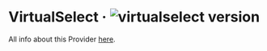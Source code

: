 # VirtualSelect · ![virtualselect version](https://img.shields.io/badge/version-v1.0.49-informational)

All info about this Provider <a href="https://sa-si-dev.github.io/virtual-select/#/">here</a>.
